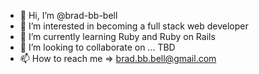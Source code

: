 - 👋 Hi, I’m @brad-bb-bell
- 👀 I’m interested in becoming a full stack web developer
- 🌱 I’m currently learning Ruby and Ruby on Rails
- 💞️ I’m looking to collaborate on ... TBD
- 📫 How to reach me => brad.bb.bell@gmail.com
